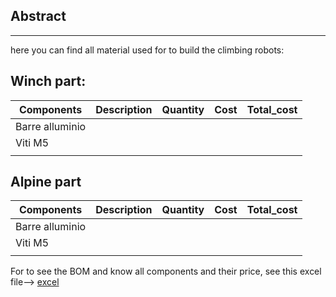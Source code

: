 ## Abstract



---

here you can find all material used for to build the climbing robots: 

## Winch part:


| Components      | Description | Quantity | Cost | Total_cost |
| --------------- | ----------- | -------- | ---- | ---------- |
| Barre alluminio |             |          |      |            |
| Viti M5         |             |          |      |            |
|                 |             |          |      |            |

## Alpine part

| Components      | Description | Quantity | Cost | Total_cost |
| --------------- | ----------- | -------- | ---- | ---------- |
| Barre alluminio |             |          |      |            |
| Viti M5         |             |          |      |            |
|                 |             |          |      |            |

For to see the BOM and know all components and their price, see this excel file--> [excel]([BOM]_list.xlsx)


